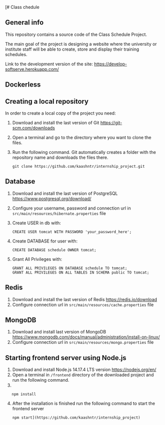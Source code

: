 [# Class chedule
## General info
This repository contains a source code of the Class Schedule Project.

The main goal of the project is designing a website where the university or institute staff will be able to create, store and display their training schedules.

Link to the development version of the site: https://develop-softserve.herokuapp.com/

## Dockerless

## Creating a local repository
In order to create a local copy of the project you need:
1. Download and install the last version of Git https://git-scm.com/downloads
2. Open a terminal and go to the directory where you want to clone the files. 
3. Run the following command. Git automatically creates a folder with the repository name and downloads the files there.

       git clone https://github.com/kaashntr/internship_project.git

## Database
1. Download and install the last version of PostgreSQL https://www.postgresql.org/download/
2. Configure your username, password and connection url in `src/main/resources/hibernate.properties` file
3. Create USER in db with:

       CREATE USER tomcat WITH PASSWORD 'your_password_here';

4. Create DATABASE for user with:

       CREATE DATABASE schedule OWNER tomcat;

5. Grant All Privileges with:

       GRANT ALL PRIVILEGES ON DATABASE schedule TO tomcat;
       GRANT ALL PRIVILEGES ON ALL TABLES IN SCHEMA public TO tomcat;


## Redis
1. Download and install the last version of Redis  https://redis.io/download
2. Configure connection url in `src/main/resources/cache.properties` file

## MongoDB
1. Download and install last version of MongoDB https://www.mongodb.com/docs/manual/administration/install-on-linux/
2. Configure connection url in `src/main/resources/mongo.properties` file


## Starting frontend server using Node.js
1. Download and install Node.js 14.17.4 LTS version https://nodejs.org/en/
2. Open a terminal in `/frontend` directory of the downloaded project and run the following command.
3. 

       npm install
4. After the installation is finished run the following command to start the frontend server

       npm start](https://github.com/kaashntr/internship_project)
